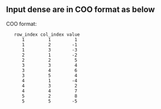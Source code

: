 ## Input dense are in COO format as below

COO format:

       row_index col_index value
          1         1         1
          1         2        -1
          1         3        -3   
          2         1        -2
          2         2         5
          3         3         4
          3         4         6
          3         5         4
          4         1        -4
          4         3         2
          4         4         7     
          5         2         8
          5         5        -5